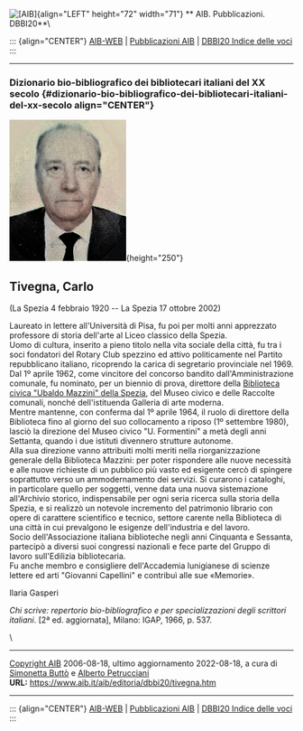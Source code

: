 ![\[AIB\]](/aib/wi/aibv72.gif){align="LEFT" height="72" width="71"}
** AIB. Pubblicazioni. DBBI20**\

::: {align="CENTER"}
[AIB-WEB](/) \| [Pubblicazioni AIB](/pubblicazioni/) \| [DBBI20 Indice
delle voci](dbbi20.htm)
:::

------------------------------------------------------------------------

### Dizionario bio-bibliografico dei bibliotecari italiani del XX secolo {#dizionario-bio-bibliografico-dei-bibliotecari-italiani-del-xx-secolo align="CENTER"}

![\[Ritratto\]](tivegna.jpg){height="250"}

## Tivegna, Carlo

(La Spezia 4 febbraio 1920 -- La Spezia 17 ottobre 2002)

Laureato in lettere all\'Università di Pisa, fu poi per molti anni
apprezzato professore di storia dell\'arte al Liceo classico della
Spezia.\
Uomo di cultura, inserito a pieno titolo nella vita sociale della città,
fu tra i soci fondatori del Rotary Club spezzino ed attivo politicamente
nel Partito repubblicano italiano, ricoprendo la carica di segretario
provinciale nel 1969.\
Dal 1º aprile 1962, come vincitore del concorso bandito
dall\'Amministrazione comunale, fu nominato, per un biennio di prova,
direttore della [Biblioteca civica \"Ubaldo Mazzini\" della
Spezia](/aib/stor/teche/sp-civ.htm), del Museo civico e delle Raccolte
comunali, nonché dell\'istituenda Galleria di arte moderna.\
Mentre mantenne, con conferma dal 1º aprile 1964, il ruolo di direttore
della Biblioteca fino al giorno del suo collocamento a riposo (1º
settembre 1980), lasciò la direzione del Museo civico \"U. Formentini\"
a metà degli anni Settanta, quando i due istituti divennero strutture
autonome.\
Alla sua direzione vanno attribuiti molti meriti nella riorganizzazione
generale della Biblioteca Mazzini: per poter rispondere alle nuove
necessità e alle nuove richieste di un pubblico più vasto ed esigente
cercò di spingere soprattutto verso un ammodernamento dei servizi. Si
curarono i cataloghi, in particolare quello per soggetti, venne data una
nuova sistemazione all\'Archivio storico, indispensabile per ogni seria
ricerca sulla storia della Spezia, e si realizzò un notevole incremento
del patrimonio librario con opere di carattere scientifico e tecnico,
settore carente nella Biblioteca di una città in cui prevalgono le
esigenze dell\'industria e del lavoro.\
Socio dell\'Associazione italiana biblioteche negli anni Cinquanta e
Sessanta, partecipò a diversi suoi congressi nazionali e fece parte del
Gruppo di lavoro sull\'Edilizia bibliotecaria.\
Fu anche membro e consigliere dell\'Accademia lunigianese di scienze
lettere ed arti \"Giovanni Capellini\" e contribuì alle sue «Memorie».

Ilaria Gasperi

*Chi scrive: repertorio bio-bibliografico e per specializzazioni degli
scrittori italiani*. \[2ª ed. aggiornata\], Milano: IGAP, 1966, p. 537.

\

------------------------------------------------------------------------

[Copyright AIB](/su-questo-sito/dichiarazione-di-copyright-aib-web/)
2006-08-18, ultimo aggiornamento 2022-08-18, a cura di [Simonetta
Buttò](/aib/redazione3.htm) e [Alberto
Petrucciani](/su-questo-sito/redazione-aib-web/)\
**URL:** https://www.aib.it/aib/editoria/dbbi20/tivegna.htm

------------------------------------------------------------------------

::: {align="CENTER"}
[AIB-WEB](/) \| [Pubblicazioni AIB](/pubblicazioni/) \| [DBBI20 Indice
delle voci](dbbi20.htm)
:::
